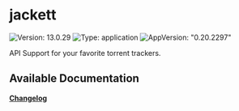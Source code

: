 # jackett

![Version: 13.0.29](https://img.shields.io/badge/Version-13.0.29-informational?style=flat-square) ![Type: application](https://img.shields.io/badge/Type-application-informational?style=flat-square) ![AppVersion: "0.20.2297"](https://img.shields.io/badge/AppVersion-"0.20.2297"-informational?style=flat-square)

API Support for your favorite torrent trackers.

## Available Documentation

[**Changelog**](charts/stable/jackett/CHANGELOG)


